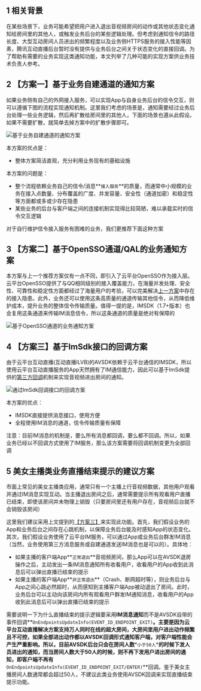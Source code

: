 ## 1 相关背景

在某些场景下，业务可能希望把用户进入退出音视频房间的动作或其他状态变化通知给房间里的其他人，或触发业务后台的某些逻辑处理。但考虑到通知信令的路径长度、大型互动房间人员进出的频繁程度以及业务侧HTTPS服务的接入性能等因素，腾讯互动直播后台暂时没有提供与业务后台之间关于状态变化的直接回调。为了帮助有需要的业务实现这类通知功能，本文列举了几种可能的实现方案供业务技术负责人参考。

## 2 【方案一】基于业务自建通道的通知方案

如果业务侧有自己的外网接入服务，可以实现App与自身业务后台的信令交互，则可以遵循下图的流程实现通知机制。这里我们考虑的场景是，通知需要经过业务后台处理一些业务逻辑，然后再扩散给房间里的其他人，下面的场景也遵从此假设。如果不需要扩散，就简单去掉方案中的扩散步骤即可。

![基于业务自建通道的通知方案](http://imgcache.tcecqpoc.fsphere.cn/image/mccdn.qcloud.com/img56cdd27e26d02.png)

本方案的优点是：  

+ 整体方案简洁直观，充分利用业务现有的基础设施

本方案的问题是：

+ 整个流程依赖业务自己的信令/消息**`接入服务`**的质量，而通常中小规模的业务在接入点数量、分布覆盖的广度、并发容量、安全性（通道加密）和稳定性等方面都或多或少存在隐患
+ 某些业务的后台与客户端之间的连接机制实现得比较简陋，难以承载实时的信令交互逻辑

对于自行维护信令接入服务有困难的业务，我们更推荐下面这种方案

## 3 【方案二】基于OpenSSO通道/QAL的业务通知方案

本方案与上一个推荐方案仅有一点不同，即引入了云平台OpenSSO作为接入层。云平台OpenSSO提供了与QQ相同级别的接入覆盖能力，在海量并发处理、安全性、可靠性和稳定性方面都经过了海量用户的考验，可以完美解决[上一方案](#2-基于业务自建通道的通知方案)中存在的接入隐患。此外，业务还可以使用这条高质量的通道传输其他信令，从而降低维护成本，提升业务的整体信令传输质量。值得一提的是，IMSDK（1.7+版本）也会复用这条通道来传输IM消息信令，所以这条通道的质量是绝对有保障的

![基于OpenSSO通道的业务通知方案](http://imgcache.tcecqpoc.fsphere.cn/image/mccdn.qcloud.com/img56cdd2d9be4d0.png)

## 4 【方案三】基于ImSdk接口的回调方案

由于云平台互动直播(互动直播ILVB)的AVSDK依赖于云平台通信的IMSDK，所以使用云平台互动直播服务的App天然拥有了IM通信能力，因此可以基于ImSdk提供的[第三方回调](http://imgcache.tcecqpoc.fsphere.cn/image/avc.qcloud.com/wiki2.0/im/第三方回调/第三方回调简介/第三方回调简介.html)机制来实现音视频进出房间的通知。

![通过ImSdk回调接口的回调方案](http://imgcache.tcecqpoc.fsphere.cn/image/mccdn.qcloud.com/img56cdd457088cf.png)

本方案的优点：

+ IMSDK直接提供消息接口，使用方便
+ 全程使用IM消息的通道，信令传输质量有保障

注意：目前IM消息的机制是，要么所有消息都回调，要么都不回调。所以，如果业务已经以不回调方式使用了IM服务，那么该方案需要将回调机制变更为全部回调

## 5 美女主播类业务直播结束提示的建议方案

市面上常见的美女主播类应用，通常只有一个主播上行音视频数据，其他用户观看并通过IM消息实现互动。当主播退出房间之后，通常需要提示所有观看用户直播已结束，即使该房间并未物理上销毁（只要房间里还有用户存在，音视频后台就不会销毁该房间）

这里我们建议采用上文提到的[【方案三】](#4-【方案三】基于ImSdk接口的回调方案)来实现此功能。首先，我们假设业务的App和业务后台之间存在心跳机制，以保障业务后台能及时感知App的状态变化。其次，我们假设业务使用了云平台IM服务，可以通过App或业务后台群发IM消息（当然，业务使用第三方消息服务或自建通道发送IM消息也是可以的）。具体地：
- 如果主播的客户端App**`正常退出`**音视频房间，那么App可以在AVSDK退房操作之后，主动发出一条IM消息通知所有收看用户，收看用户的App收到此消息后可以弹出直播已结束的提示
- 如果主播的客户端App**`非正常退出`**（Crash、断网超时等），则业务后台与App之间心跳必然超时，从而感知到主播客户端App被动退出了房间。此时，业务后台可以主动向该房间内所有观看用户群发IM通知消息，收看用户的App收到此消息后可以弹出直播已结束的提示

需要说明一下为什么直播结束的提示逻辑要采用**IM消息通知**而不是AVSDK自带的事件回调**`OnEndpointsUpdateInfo(EVENT_ID_ENDPOINT_EXIT)`**。主要是因为云平台互动直播解决方案支持万人同时在线的超大房间，大房间里用户进出动作频繁且不可控，如果全部进出动作都以AVSDK回调形式通知客户端，对客户端性能会产生严重影响。所以，目前AVSDK后台只会在房间人数***`小于50人`***的时候下发人员进出的通知，而当房间人数大于50人的时候，则不再下发用户进出房间的通知，即客户端不再有**`OnEndpointsUpdateInfo(EVENT_ID_ENDPOINT_EXIT/ENTER)`**回调。鉴于美女主播房间人数通常都会超过50人，不建议此类业务使用AVSDK回调来实现直播结束提示功能。